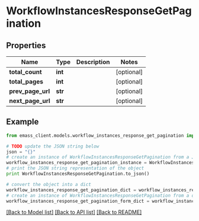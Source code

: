 # WorkflowInstancesResponseGetPagination


## Properties
Name | Type | Description | Notes
------------ | ------------- | ------------- | -------------
**total_count** | **int** |  | [optional] 
**total_pages** | **int** |  | [optional] 
**prev_page_url** | **str** |  | [optional] 
**next_page_url** | **str** |  | [optional] 

## Example

```python
from emass_client.models.workflow_instances_response_get_pagination import WorkflowInstancesResponseGetPagination

# TODO update the JSON string below
json = "{}"
# create an instance of WorkflowInstancesResponseGetPagination from a JSON string
workflow_instances_response_get_pagination_instance = WorkflowInstancesResponseGetPagination.from_json(json)
# print the JSON string representation of the object
print WorkflowInstancesResponseGetPagination.to_json()

# convert the object into a dict
workflow_instances_response_get_pagination_dict = workflow_instances_response_get_pagination_instance.to_dict()
# create an instance of WorkflowInstancesResponseGetPagination from a dict
workflow_instances_response_get_pagination_form_dict = workflow_instances_response_get_pagination.from_dict(workflow_instances_response_get_pagination_dict)
```
[[Back to Model list]](../README.md#documentation-for-models) [[Back to API list]](../README.md#documentation-for-api-endpoints) [[Back to README]](../README.md)


